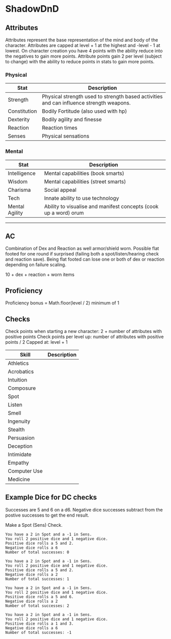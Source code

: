 # ShadowDnD

## Attributes

Attributes represent the base representation of the mind and body of the character. Attributes are capped at level + 1 at the highest and -level - 1 at lowest. On character creation you have 4 points with the ability reduce into the negatives to gain more points. Attribute points gain 2 per level (subject to change) with the ability to reduce points in stats to gain more points.

### Physical

| Stat         | Description |
| ------------ | ----------- |
| Strength     | Physical strength used to strength based activities and can influence strength weapons. |
| Constitution | Bodily Fortitude (also used with hp)                                                    |
| Dexterity    | Bodily agility and finesse                                                              |
| Reaction     | Reaction times                                                                          |
| Senses       | Physical sensations                                                                     |

### Mental

| Stat            | Description                                         |
| --------------- | --------------------------------------------------- |
| Intelligence    | Mental capabilities (book smarts)                   |
| Wisdom          | Mental capabilities (street smarts)                 |
| Charisma        | Social appeal                                       |
| Tech            | Innate ability to use technology                    |
| Mental Agility  | Ability to visualise and manifest concepts (cook up a word) orum |

-------------------------------------

## AC

Combination of Dex and Reaction as well armor/shield worn. Possible flat footed for one round if surprised (failing both a spot/listen/hearing check and reaction save). Being flat footed can lose one or both of dex or reaction depending on failure scaling.

10 + dex + reaction + worn items

## Proficiency

Proficiency bonus = Math.floor(level / 2) minimum of 1

## Checks

Check points when starting a new character: 2 + number of attributes with positive points
Check points per level up: number of attributes with positive points / 2
Capped at: level + 1

| Skill        | Description |
| ------------ | ----------- |
| Athletics    |             |
| Acrobatics   |             |
| Intuition    |             |
| Composure    |             |
| Spot         |             |
| Listen       |             |
| Smell        |             |
| Ingenuity    |             |
| Stealth      |             |
| Persuasion   |             |
| Deception    |             |
| Intimidate   |             |
| Empathy      |             |
| Computer Use |             |
| Medicine     |             |

## Example Dice for DC checks

Successes are 5 and 6 on a d6.
Negative dice successes subtract from the postive successes to get the end result.

Make a Spot (Sens) Check.
```
You have a 2 in Spot and a -1 in Sens.
You roll 2 positive dice and 1 negative dice.
Positive dice rolls a 5 and 2.
Negative dice rolls a 6
Number of total successes: 0
```

```
You have a 2 in Spot and a -1 in Sens.
You roll 2 positive dice and 1 negative dice.
Positive dice rolls a 5 and 2.
Negative dice rolls a 2
Number of total successes: 1
```

```
You have a 2 in Spot and a -1 in Sens.
You roll 2 positive dice and 1 negative dice.
Positive dice rolls a 5 and 6.
Negative dice rolls a 2
Number of total successes: 2
```

```
You have a 2 in Spot and a -1 in Sens.
You roll 2 positive dice and 1 negative dice.
Positive dice rolls a 1 and 3.
Negative dice rolls a 6
Number of total successes: -1
```

